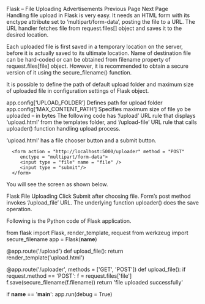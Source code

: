 
Flask – File Uploading
Advertisements
 Previous Page Next Page  
Handling file upload in Flask is very easy. It needs an HTML form with its enctype attribute set to ‘multipart/form-data’, posting the file to a URL. The URL handler fetches file from request.files[] object and saves it to the desired location.

Each uploaded file is first saved in a temporary location on the server, before it is actually saved to its ultimate location. Name of destination file can be hard-coded or can be obtained from filename property of request.files[file] object. However, it is recommended to obtain a secure version of it using the secure_filename() function.

It is possible to define the path of default upload folder and maximum size of uploaded file in configuration settings of Flask object.

app.config[‘UPLOAD_FOLDER’]	Defines path for upload folder
app.config[‘MAX_CONTENT_PATH’]	Specifies maximum size of file yo be uploaded – in bytes
The following code has ‘/upload’ URL rule that displays ‘upload.html’ from the templates folder, and ‘/upload-file’ URL rule that calls uploader() function handling upload process.

‘upload.html’ has a file chooser button and a submit button.

<html>
   <body>
   
      <form action = "http://localhost:5000/uploader" method = "POST" 
         enctype = "multipart/form-data">
         <input type = "file" name = "file" />
         <input type = "submit"/>
      </form>
      
   </body>
</html>
You will see the screen as shown below.

Flask File Uploading
Click Submit after choosing file. Form’s post method invokes ‘/upload_file’ URL. The underlying function uploader() does the save operation.

Following is the Python code of Flask application.

from flask import Flask, render_template, request
from werkzeug import secure_filename
app = Flask(__name__)

@app.route('/upload')
def upload_file():
   return render_template('upload.html')
	
@app.route('/uploader', methods = ['GET', 'POST'])
def upload_file():
   if request.method == 'POST':
      f = request.files['file']
      f.save(secure_filename(f.filename))
      return 'file uploaded successfully'
		
if __name__ == '__main__':
   app.run(debug = True)
   